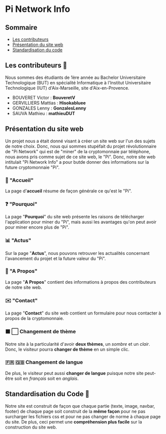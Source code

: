 # Pi Network Info

## Sommaire

 - [Les contributeurs](#Les-contributeurs-👤)
 - [Présentation du site web](#Présentation-du-site-web)
 - [Standardisation du code](#Standardisation-du-Code-🧾)

## Les contributeurs 👤

Nous sommes des étudiants de 1ère année au Bachelor Universitaire Technologique (BUT) en spécialité Informatique à l'Institut Universitaire Technologique (IUT) d'Aix-Marseille, site d'Aix-en-Provence.

- BOUVERET Victor : **BouveretV**
- GERVILLIERS Mattias : **Hisokabluee**
- GONZALES Lenny : **GonzalesLenny**
- SAUVA Mathieu : **mathieuDUT**


## Présentation du site web

Un projet nous a était donné visant à créer un site web sur l'un des sujets de notre choix. Donc, nous qui sommes stupéfait du projet révolutionnaire de "Pi Network" qui est de "miner" de la cryptomonnaie par téléphone, nous avons pris comme sujet de ce site web, le "Pi".
Donc, notre site web intitulait "Pi Network Info" a pour butde donner des informations sur la future cryptomonnaie "Pi".

### 🏡 "Accueil"
 
La page d'**accueil** résume de façon générale ce qu'est le "Pi".

### ❓ "Pourquoi"

La page "**Pourquoi**" du site web présente les raisons de télécharger l'application pour miner du "Pi", mais aussi les avantages qu'on peut avoir pour miner encore plus de "Pi".

### 📊 "Actus"

Sur la page "**Actus**", nous pouvons retrouver les actualités concernant l'avancement du projet et la future valeur du "Pi".

### 👥 "A Propos"

La page "**A Propos**" contient des informations à propos des contributeurs de notre site web.

### ✉️ "Contact"

La page "**Contact**" du site web contient un formulaire pour nous contacter à propos de la cryptomonnaie.

### ⬛️ ⬜️ Changement de thème

Notre site à la particularité d'avoir **deux thèmes**, un _sombre_ et un _clair_. Donc, le visiteur pourra **changer de thème** en un simple clic.

### 🇫🇷 🇬🇧 Changement de langue

De plus, le visiteur peut aussi **changer de langue** puisque notre site peut-être soit en _français_ soit en _anglais_.

## Standardisation du Code 🧾

Notre site est construit de façon que chaque partie (texte, image, navbar, footer) de chaque page soit construit de la **même façon** pour ne pas surcharger les fichiers css et pour ne pas changer de norme à chaque page du site. De plus, ceci permet une **compréhension plus facile** sur la construction du site web.
